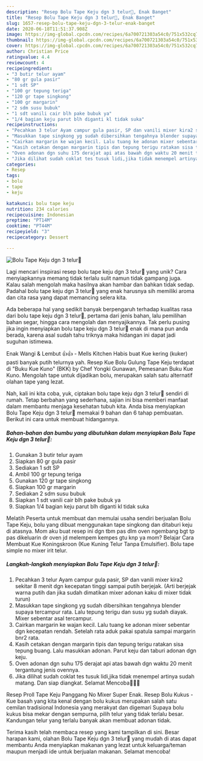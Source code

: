 ```yaml
---
description: "Resep Bolu Tape Keju dgn 3 telur🥰, Enak Banget"
title: "Resep Bolu Tape Keju dgn 3 telur🥰, Enak Banget"
slug: 1657-resep-bolu-tape-keju-dgn-3-telur-enak-banget
date: 2020-06-18T11:51:37.908Z
image: https://img-global.cpcdn.com/recipes/6a700721303a54c0/751x532cq70/bolu-tape-keju-dgn-3-telur🥰-foto-resep-utama.jpg
thumbnail: https://img-global.cpcdn.com/recipes/6a700721303a54c0/751x532cq70/bolu-tape-keju-dgn-3-telur🥰-foto-resep-utama.jpg
cover: https://img-global.cpcdn.com/recipes/6a700721303a54c0/751x532cq70/bolu-tape-keju-dgn-3-telur🥰-foto-resep-utama.jpg
author: Christian Price
ratingvalue: 4.4
reviewcount: 4
recipeingredient:
- "3 butir telur ayam"
- "80 gr gula pasir"
- "1 sdt SP"
- "100 gr tepung teriga"
- "120 gr tape singkong"
- "100 gr margarin"
- "2 sdm susu bubuk"
- "1 sdt vanili cair blh pake bubuk ya"
- "1/4 bagian keju parut blh diganti kl tidak suka"
recipeinstructions:
- "Pecahkan 3 telur Ayam campur gula pasir, SP dan vanili mixer kira2 sekitar 8 menit dgn kecepatan tinggi sampai putih berjejak. (Arti berjejak warna putih dan jika sudah dimatikan mixer adonan kaku di mixer tidak turun)"
- "Masukkan tape singkong yg sudah dibersihkan tengahnya blender supaya tercampur rata. Lalu tepung terigu dan susu yg sudah diayak. Mixer sebentar asal tercampur."
- "Cairkan margarin ke wajan kecil. Lalu tuang ke adonan mixer sebentar dgn kecepatan rendah. Setelah rata aduk pakai spatula sampai margarin bnr2 rata."
- "Kasih cetakan dengan margarin tipis dan tepung terigu ratakan sisa tepung buang. Lalu masukkan adonan. Parut keju dan taburi adonan dgn keju."
- "Oven adonan dgn suhu 175 derajat api atas bawah dgn waktu 20 menit tergantung jenis ovennya."
- "Jika dilihat sudah coklat tes tusuk lidi,jika tidak menempel artinya sudah matang. Dan siap diangkat. Selamat Mencoba🙏🙏🙏"
categories:
- Resep
tags:
- bolu
- tape
- keju

katakunci: bolu tape keju 
nutrition: 234 calories
recipecuisine: Indonesian
preptime: "PT14M"
cooktime: "PT44M"
recipeyield: "3"
recipecategory: Dessert

---
```



![Bolu Tape Keju dgn 3 telur🥰](https://img-global.cpcdn.com/recipes/6a700721303a54c0/751x532cq70/bolu-tape-keju-dgn-3-telur🥰-foto-resep-utama.jpg)

Lagi mencari inspirasi resep bolu tape keju dgn 3 telur🥰 yang unik? Cara menyiapkannya memang tidak terlalu sulit namun tidak gampang juga. Kalau salah mengolah maka hasilnya akan hambar dan bahkan tidak sedap. Padahal bolu tape keju dgn 3 telur🥰 yang enak harusnya sih memiliki aroma dan cita rasa yang dapat memancing selera kita.

Ada beberapa hal yang sedikit banyak berpengaruh terhadap kualitas rasa dari bolu tape keju dgn 3 telur🥰, pertama dari jenis bahan, lalu pemilihan bahan segar, hingga cara mengolah dan menyajikannya. Tak perlu pusing jika ingin menyiapkan bolu tape keju dgn 3 telur🥰 enak di mana pun anda berada, karena asal sudah tahu triknya maka hidangan ini dapat jadi suguhan istimewa.

Enak Wangi &amp; Lembut 👍👍 - Mells Kitchen Habis buat Kue kering (kuker) pasti banyak putih telurnya yah. Resep Kue Bolu Gulung Tape Keju terdapat di &#34;Buku Kue Kuno&#34; (BKK) by Chef Yongki Gunawan, Pemesanan Buku Kue Kuno. Mengolah tape untuk dijadikan bolu, merupakan salah satu alternatif olahan tape yang lezat.


Nah, kali ini kita coba, yuk, ciptakan bolu tape keju dgn 3 telur🥰 sendiri di rumah. Tetap berbahan yang sederhana, sajian ini bisa memberi manfaat dalam membantu menjaga kesehatan tubuh kita. Anda bisa menyiapkan Bolu Tape Keju dgn 3 telur🥰 memakai 9 bahan dan 6 tahap pembuatan. Berikut ini cara untuk membuat hidangannya.

<!--inarticleads1-->

##### Bahan-bahan dan bumbu yang dibutuhkan dalam menyiapkan Bolu Tape Keju dgn 3 telur🥰:

1. Gunakan 3 butir telur ayam
1. Siapkan 80 gr gula pasir
1. Sediakan 1 sdt SP
1. Ambil 100 gr tepung teriga
1. Gunakan 120 gr tape singkong
1. Siapkan 100 gr margarin
1. Sediakan 2 sdm susu bubuk
1. Siapkan 1 sdt vanili cair blh pake bubuk ya
1. Siapkan 1/4 bagian keju parut blh diganti kl tidak suka


Melatih Peserta untuk membuat dan memulai usaha sendiri berjualan Bolu Tape Keju, bolu yang dibuat menggunakan tape singkong dan ditaburi keju di atasnya. Mom aku buat resep ini dgn tbm pas dlm oven ngembang bgt tp pas dikeluarin dr oven jd melempem kempes gtu knp ya mom? Belajar Cara Membuat Kue Koningskroon (Kue Kuning Telur Tanpa Emulsifier). Bolu tape simple no mixer irit telur. 

<!--inarticleads2-->

##### Langkah-langkah menyiapkan Bolu Tape Keju dgn 3 telur🥰:

1. Pecahkan 3 telur Ayam campur gula pasir, SP dan vanili mixer kira2 sekitar 8 menit dgn kecepatan tinggi sampai putih berjejak. (Arti berjejak warna putih dan jika sudah dimatikan mixer adonan kaku di mixer tidak turun)
1. Masukkan tape singkong yg sudah dibersihkan tengahnya blender supaya tercampur rata. Lalu tepung terigu dan susu yg sudah diayak. Mixer sebentar asal tercampur.
1. Cairkan margarin ke wajan kecil. Lalu tuang ke adonan mixer sebentar dgn kecepatan rendah. Setelah rata aduk pakai spatula sampai margarin bnr2 rata.
1. Kasih cetakan dengan margarin tipis dan tepung terigu ratakan sisa tepung buang. Lalu masukkan adonan. Parut keju dan taburi adonan dgn keju.
1. Oven adonan dgn suhu 175 derajat api atas bawah dgn waktu 20 menit tergantung jenis ovennya.
1. Jika dilihat sudah coklat tes tusuk lidi,jika tidak menempel artinya sudah matang. Dan siap diangkat. Selamat Mencoba🙏🙏🙏


Resep Proll Tape Keju Panggang No Mixer Super Enak. Resep Bolu Kukus - Kue basah yang kita kenal dengan bolu kukus merupakan salah satu cemilan tradisional Indonesia yang merakyat dan digemari Supaya bolu kukus bisa mekar dengan sempurna, pilih telur yang tidak terlalu besar. Kandungan telur yang terlalu banyak akan membuat adonan tidak. 

Terima kasih telah membaca resep yang kami tampilkan di sini. Besar harapan kami, olahan Bolu Tape Keju dgn 3 telur🥰 yang mudah di atas dapat membantu Anda menyiapkan makanan yang lezat untuk keluarga/teman maupun menjadi ide untuk berjualan makanan. Selamat mencoba!
